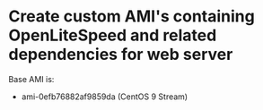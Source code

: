 # Create custom AMI's containing OpenLiteSpeed and related dependencies for web server

Base AMI is:

- ami-0efb76882af9859da (CentOS 9 Stream)
